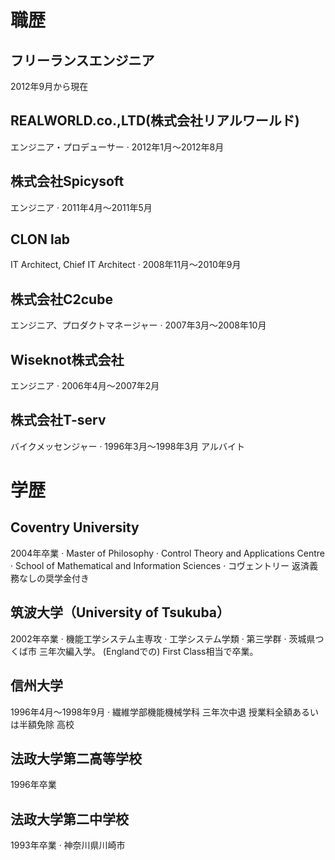 # 職歴

## フリーランスエンジニア
2012年9月から現在

## REALWORLD.co.,LTD(株式会社リアルワールド)
エンジニア・プロデューサー · 2012年1月〜2012年8月

## 株式会社Spicysoft
エンジニア · 2011年4月〜2011年5月

## CLON lab
IT Architect, Chief IT Architect · 2008年11月〜2010年9月

## 株式会社C2cube
エンジニア、プロダクトマネージャー · 2007年3月〜2008年10月

## Wiseknot株式会社
エンジニア · 2006年4月〜2007年2月

## 株式会社T-serv
バイクメッセンジャー · 1996年3月〜1998年3月
アルバイト

# 学歴

## Coventry University
2004年卒業 · Master of Philosophy · 
Control Theory and Applications Centre · School of Mathematical and Information Sciences · コヴェントリー
返済義務なしの奨学金付き

## 筑波大学（University of Tsukuba）
2002年卒業 · 機能工学システム主専攻 · 工学システム学類 · 第三学群 · 茨城県つくば市
三年次編入学。
(Englandでの) First Class相当で卒業。

## 信州大学
1996年4月〜1998年9月 · 繊維学部機能機械学科
三年次中退
授業料全額あるいは半額免除
高校

## 法政大学第二高等学校
1996年卒業

## 法政大学第二中学校
1993年卒業 · 神奈川県川崎市
